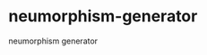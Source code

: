 # neumorphism-generator
neumorphism generator<!DOCTYPE html>
<html lang="en">
  <head>
    <!-- Global site tag (gtag.js) - Google Analytics -->
    <script async src="https://www.googletagmanager.com/gtag/js?id=UA-99929335-4"></script>
    <script>
      window.dataLayer = window.dataLayer || []
      function gtag() {
        dataLayer.push(arguments)
      }
      gtag('js', new Date())
      gtag('config', 'UA-99929335-4')

      var getOutboundLink = function (url) {
        gtag('event', 'click', {
          event_category: 'outbound',
          event_label: url,
          transport_type: 'beacon',
          event_callback: function () {}
        })
      }
    </script>
    <meta charset="utf-8" />
    <link rel="icon" href="%PUBLIC_URL%/favicon.ico" type="image/x-icon" />
    <link rel="apple-touch-icon" sizes="180x180" href="%PUBLIC_URL%/apple-touch-icon.png" />
    <link
      rel="icon"
      type="image/png"
      sizes="192x192"
      href="%PUBLIC_URL%/android-chrome-192x192.png"
    />
    <!-- Open Graph / Facebook -->
    <meta property="og:type" content="website" />
    <meta property="og:url" content="https://neumorphism.io/" />
    <meta property="og:title" content="Neumorphism/Soft UI CSS shadow generator" />
    <meta
      property="og:description"
      content="CSS code generator that will help with colors, gradients and shadows to adapt this new design trend or discover its posibilities."
    />
    <meta property="og:image" content="https://neumorphism.io/ogImage.png" />

    <!-- Twitter -->
    <meta property="twitter:card" content="summary_large_image" />
    <meta property="twitter:url" content="https://neumorphism.io/" />
    <meta property="twitter:title" content="Neumorphism/Soft UI CSS shadow generator" />
    <meta
      property="twitter:description"
      content="CSS code generator that will help with colors, gradients and shadows to adapt this new design trend or discover its posibilities."
    />
    <meta property="twitter:image" content="https://neumorphism.io/ogImage.png" />
    <link
      href="https://fonts.googleapis.com/css?family=Muli:400,700&display=swap"
      rel="stylesheet dns-prefetch preconnect"
      crossorigin
    />
    <meta name="viewport" content="width=device-width, initial-scale=1" />
    <meta name="theme-color" content="#001f3f" />
    <meta name="author" content="Adam Giebl, adamgiebl@gmail.com" />
    <meta http-equiv="Content-Type" content="text/html; charset=utf-8" />
    <meta
      name="description"
      content="CSS code generator that will help with colors, gradients and shadows to adapt this new design trend or discover its posibilities."
    />
    <link rel="manifest" href="%PUBLIC_URL%/manifest.json" />
    <title>Neumorphism/Soft UI CSS shadow generator</title>
  </head>
  <body>
    <div class="title">
      <h1 class="main-heading">Neumorphism.io</h1>
      <h2>Generate <b>Soft</b>-UI CSS code</h2>
    </div>
    <noscript>You need to enable JavaScript to run this app.</noscript>
    <div id="root"></div>
    <!-- <div>
      <script
        async
        type="text/javascript"
        src="//cdn.carbonads.com/carbon.js?serve=CEAIKK3Y&placement=neumorphismio"
        id="_carbonads_js"
      ></script>
    </div> -->
    <footer>
      <!-- <div class="social">
        <a
          href="https://uiverse.io"
          target="_blank"
          rel="noopener"
          class="link uiverse"
          onclick="getOutboundLink('https://uiverse.io'); return true;"
        >
          Check out <b>uiverse.io</b> for more cool CSS!
        </a>
      </div> -->
      <div class="tags">
        <a
          target="_blank"
          onclick="getOutboundLink('https://uiverse.io/buttons'); return true;"
          href="https://uiverse.io/buttons"
          >CSS buttons</a
        >
        <a
          target="_blank"
          onclick="getOutboundLink('https://uiverse.io/checkboxes'); return true;"
          href="https://uiverse.io/checkboxes"
          >CSS checkboxes</a
        >
        <a
          target="_blank"
          onclick="getOutboundLink('https://uiverse.io/switches'); return true;"
          href="https://uiverse.io/switches"
          >CSS toggle switches</a
        >
        <a
          target="_blank"
          onclick="getOutboundLink('https://uiverse.io/cards'); return true;"
          href="https://uiverse.io/cards"
          >CSS cards</a
        >
        <a
          target="_blank"
          onclick="getOutboundLink('https://uiverse.io/loaders'); return true;"
          href="https://uiverse.io/loaders"
          >CSS loaders</a
        >
        <a
          target="_blank"
          onclick="getOutboundLink('https://uiverse.io/inputs'); return true;"
          href="https://uiverse.io/inputs"
          >CSS inputs</a
        >
      </div>
    </footer>
    <div class="links">
      <div class="widget widget-lg github-star">
        <a
          class="btn"
          href="https://github.com/adamgiebl/neumorphism"
          rel="noopener"
          target="_blank"
          aria-label="Star adamgiebl/neumorphism on GitHub"
          onclick="getOutboundLink('https://github.com/adamgiebl/neumorphism'); return true;"
          ><svg
            viewBox="0 0 16 16"
            width="16"
            height="16"
            class="octicon octicon-star"
            aria-hidden="true"
          >
            <path
              fill-rule="evenodd"
              d="M8 .25a.75.75 0 01.673.418l1.882 3.815 4.21.612a.75.75 0 01.416 1.279l-3.046 2.97.719 4.192a.75.75 0 01-1.088.791L8 12.347l-3.766 1.98a.75.75 0 01-1.088-.79l.72-4.194L.818 6.374a.75.75 0 01.416-1.28l4.21-.611L7.327.668A.75.75 0 018 .25zm0 2.445L6.615 5.5a.75.75 0 01-.564.41l-3.097.45 2.24 2.184a.75.75 0 01.216.664l-.528 3.084 2.769-1.456a.75.75 0 01.698 0l2.77 1.456-.53-3.084a.75.75 0 01.216-.664l2.24-2.183-3.096-.45a.75.75 0 01-.564-.41L8 2.694v.001z"
            ></path>
          </svg>
          <span>Star on GitHub</span></a
        >
      </div>
    </div>
  </body>
</html>
Footer
